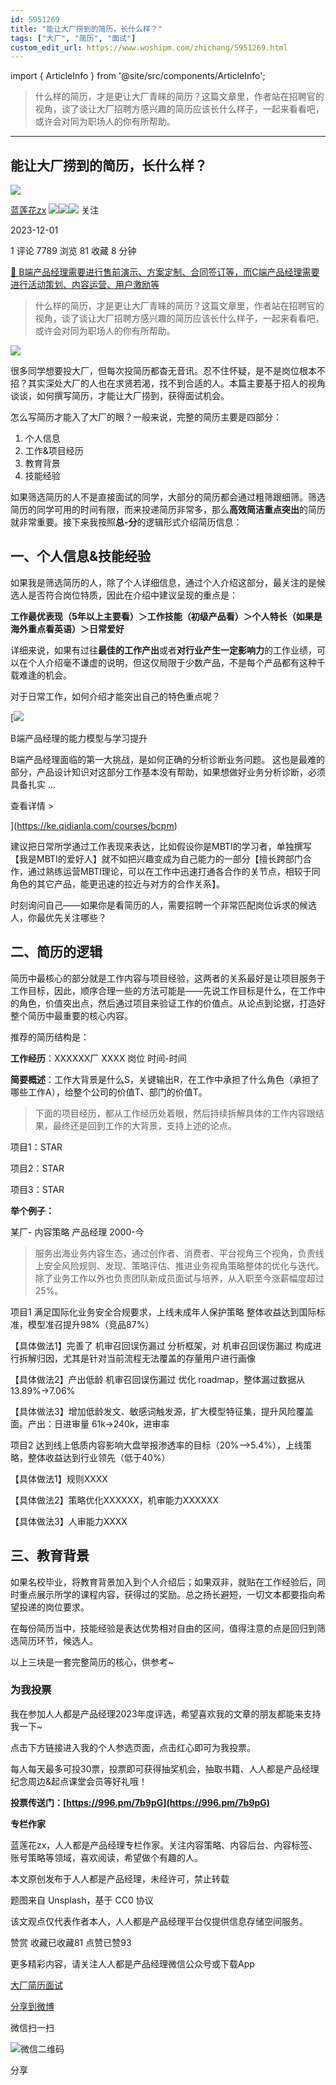 ```yaml
---
id: 5951269
title: "能让大厂捞到的简历，长什么样？"
tags: ["大厂", "简历", "面试"]
custom_edit_url: https://www.woshipm.com/zhichang/5951269.html
---
```

import { ArticleInfo } from '@site/src/components/ArticleInfo';

<ArticleInfo
    author="蓝莲花zx"
    authorLink="https://www.woshipm.com/u/723392"
    published="2023-12-01"
    views={7789}
    comments={1}
    collects={81}
/>

> 什么样的简历，才是更让大厂青睐的简历？这篇文章里，作者站在招聘官的视角，谈了谈让大厂招聘方感兴趣的简历应该长什么样子，一起来看看吧，或许会对同为职场人的你有所帮助。

---

## 能让大厂捞到的简历，长什么样？

[![](https://static.woshipm.com/view/woshipm_api_def_20230629195825_9727.png?imageView2/1/w/72/h/72/q/100)](https://www.woshipm.com/u/723392)

[蓝莲花zx](https://www.woshipm.com/u/723392) ![](https://static.woshipm.com/tag/1121_1@2x.png)![](https://static.woshipm.com/tag/1301_1@2x.png)![](https://static.woshipm.com/tag/2405_1@2x.png) 关注

2023-12-01

1 评论 7789 浏览 81 收藏 8 分钟

[🔗 B端产品经理需要进行售前演示、方案定制、合同签订等，而C端产品经理需要进行活动策划、内容运营、用户激励等](https://ke.qidianla.com/courses/bcpm)

> 什么样的简历，才是更让大厂青睐的简历？这篇文章里，作者站在招聘官的视角，谈了谈让大厂招聘方感兴趣的简历应该长什么样子，一起来看看吧，或许会对同为职场人的你有所帮助。

![](https://image.woshipm.com/2023/04/14/c60d0eee-daa1-11ed-af94-00163e0b5ff3.png)

很多同学想要投大厂，但每次投简历都杳无音讯。忍不住怀疑，是不是岗位根本不招？其实深处大厂的人也在求贤若渴，找不到合适的人。本篇主要基于招人的视角谈谈，如何撰写简历，才能让大厂捞到，获得面试机会。

怎么写简历才能入了大厂的眼？一般来说，完整的简历主要是四部分：

1.  个人信息
2.  工作&项目经历
3.  教育背景
4.  技能经验

如果筛选简历的人不是直接面试的同学，大部分的简历都会通过粗筛跟细筛。筛选简历的同学可用的时间有限，而来投递简历非常多，那么**高效简洁重点突出**的简历就非常重要。接下来我按照**总-分**的逻辑形式介绍简历信息：

## 一、个人信息&技能经验

如果我是筛选简历的人，除了个人详细信息，通过个人介绍这部分，最关注的是候选人是否符合岗位特质，因此在介绍中建议呈现的重点是：

**工作最优表现（5年以上主要看）＞工作技能（初级产品看）＞个人特长（如果是海外重点看英语）＞日常爱好**

详细来说，如果有过往**最佳的工作产出**或者**对行业产生一定影响力**的工作业绩，可以在个人介绍毫不谦虚的说明，但这仅局限于少数产品，不是每个产品都有这种千载难逢的机会。

对于日常工作，如何介绍才能突出自己的特色重点呢？

[![](https://image.woshipm.com/2023/08/02/1554eea8-30e3-11ee-88e7-00163e0b5ff3.png)

B端产品经理的能力模型与学习提升

B端产品经理面临的第一大挑战，是如何正确的分析诊断业务问题。 这也是最难的部分，产品设计知识对这部分工作基本没有帮助，如果想做好业务分析诊断，必须具备扎实 ...

查看详情 >

](https://ke.qidianla.com/courses/bcpm)

建议把日常所学通过工作表现来表达，比如假设你是MBTI的学习者，单独撰写【我是MBTI的爱好人】就不如把兴趣变成为自己能力的一部分【擅长跨部门合作，通过熟练运营MBTI理论，可以在工作中迅速打通各合作的关节点，相较于同角色的其它产品，能更迅速的拉近与对方的合作关系】。

时刻询问自己——如果你是看简历的人，需要招聘一个非常匹配岗位诉求的候选人，你最优先关注哪些？

## 二、简历的逻辑

简历中最核心的部分就是工作内容与项目经验，这两者的关系最好是让项目服务于工作目标，因此，顺序合理一些的方法可能是——先说工作目标是什么，在工作中的角色，价值突出点，然后通过项目来验证工作的价值点。从论点到论据，打造好整个简历中最重要的核心内容。

推荐的简历结构是：

**工作经历**：XXXXXX厂 XXXX 岗位 时间-时间

**简要概述**：工作大背景是什么S，关键输出R，在工作中承担了什么角色（承担了哪些工作A），给整个公司的价值T、部门的价值T。

> 下面的项目经历，都从工作经历处着眼，然后持续拆解具体的工作内容跟结果，最终还是回到工作的大背景，支持上述的论点。

项目1：STAR

项目2：STAR

项目3：STAR

**举个例子：**

某厂- 内容策略 产品经理 2000-今

> 服务出海业务内容生态，通过创作者、消费者、平台视角三个视角，负责线上安全风险规则、发现、策略评估、推进业务视角策略整体的优化与迭代。除了业务工作以外也负责团队新成员面试与培养，从入职至今涨薪幅度超过 25%。

项目1 满足国际化业务安全合规要求，上线未成年人保护策略 整体收益达到国际标准，模型准召提升98%（竞品87%）

【具体做法1】完善了 机审召回误伤漏过 分析框架，对 机审召回误伤漏过 构成进行拆解归因，尤其是针对当前流程无法覆盖的存量用户进行画像

【具体做法2】产出低龄 机审召回误伤漏过 优化 roadmap，整体漏过数据从 13.89%->7.06%

【具体做法3】增加低龄发文、敏感词触发源，扩大模型特征集，提升风险覆盖面。产出：日进审量 61k->240k，进审率

项目2 达到线上低质内容影响大盘举报渗透率的目标（20%—>5.4%），上线策略，整体收益达到行业领先（低于40%）

【具体做法1】规则XXXX

【具体做法2】策略优化XXXXXX，机审能力XXXXXX

【具体做法3】人审能力XXXX

## 三、教育背景

如果名校毕业，将教育背景加入到个人介绍后；如果双非，就贴在工作经验后，同时重点展示所学的课程内容，获得过的奖励。总之扬长避短，一切文本都要指向希望投递的岗位要求。

在每份简历当中，技能经验是表达优势相对自由的区间，值得注意的点是回归到筛选简历环节，候选人。

以上三块是一套完整简历的核心，供参考~

### 为我投票

我在参加人人都是产品经理2023年度评选，希望喜欢我的文章的朋友都能来支持我一下~

点击下方链接进入我的个人参选页面，点击红心即可为我投票。

每人每天最多可投30票，投票即可获得抽奖机会，抽取书籍、人人都是产品经理纪念周边&起点课堂会员等好礼哦！

**投票传送门：[https://996.pm/7b9pG](https://996.pm/7b9pG)**

**专栏作家**

蓝莲花zx，人人都是产品经理专栏作家。关注内容策略、内容后台、内容标签、账号策略等领域，喜欢阅读，希望做个有趣的人。

本文原创发布于人人都是产品经理，未经许可，禁止转载

题图来自 Unsplash，基于 CC0 协议

该文观点仅代表作者本人，人人都是产品经理平台仅提供信息存储空间服务。

赞赏 收藏已收藏81 点赞已赞93

更多精彩内容，请关注人人都是产品经理微信公众号或下载App

[大厂](https://www.woshipm.com/tag/%e5%a4%a7%e5%8e%82)[简历](https://www.woshipm.com/tag/%e7%ae%80%e5%8e%86)[面试](https://www.woshipm.com/tag/%e9%9d%a2%e8%af%95)

[分享到微博](https://service.weibo.com/share/share.php?appkey=2775287854&title=能让大厂捞到的简历，长什么样？&url=https://www.woshipm.com/zhichang/5951269.html&pic=https://image.woshipm.com/2023/04/14/c60d0eee-daa1-11ed-af94-00163e0b5ff3.png)

微信扫一扫

![微信二维码](https://api.pwmqr.com/qrcode/create/?url=https://www.woshipm.com/zhichang/5951269.html)

分享